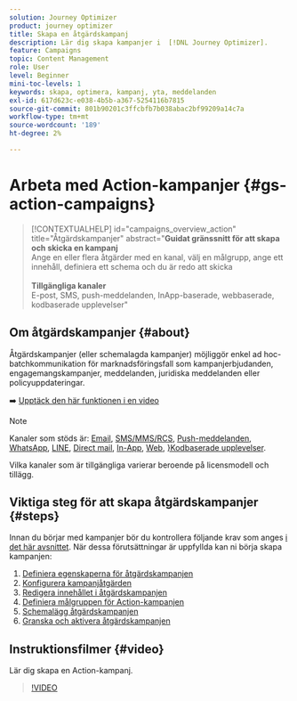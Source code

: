 ```yaml
---
solution: Journey Optimizer
product: journey optimizer
title: Skapa en åtgärdskampanj
description: Lär dig skapa kampanjer i  [!DNL Journey Optimizer].
feature: Campaigns
topic: Content Management
role: User
level: Beginner
mini-toc-levels: 1
keywords: skapa, optimera, kampanj, yta, meddelanden
exl-id: 617d623c-e038-4b5b-a367-5254116b7815
source-git-commit: 801b90201c3ffcbfb7b038abac2bf99209a14c7a
workflow-type: tm+mt
source-wordcount: '189'
ht-degree: 2%

---
```



# Arbeta med Action-kampanjer {#gs-action-campaigns}

>[!CONTEXTUALHELP]
>id="campaigns_overview_action"
>title="Åtgärdskampanjer"
>abstract="**Guidat gränssnitt för att skapa och skicka en kampanj**<br/> Ange en eller flera åtgärder med en kanal, välj en målgrupp, ange ett innehåll, definiera ett schema och du är redo att skicka <br/><br/>**Tillgängliga kanaler**<br/> E-post, SMS, push-meddelanden, InApp-baserade, webbaserade, kodbaserade upplevelser"

## Om åtgärdskampanjer {#about}

Åtgärdskampanjer (eller schemalagda kampanjer) möjliggör enkel ad hoc-batchkommunikation för marknadsföringsfall som kampanjerbjudanden, engagemangskampanjer, meddelanden, juridiska meddelanden eller policyuppdateringar.

➡️ [Upptäck den här funktionen i en video](#video)


>[!NOTE]
>
>Kanaler som stöds är: [Email](../email/get-started-email.md), [SMS/MMS/RCS](../sms/get-started-sms.md), [Push-meddelanden](../push/get-started-push.md), [WhatsApp](../whatsapp/get-started-whatsapp.md), [LINE](../line/get-started-line.md), [Direct mail](../direct-mail/get-started-direct-mail.md), [In-App](../in-app/get-started-in-app.md), [Web](../web/get-started-web.md), [}Kodbaserade upplevelser](../code-based/get-started-code-based.md).
>
>Vilka kanaler som är tillgängliga varierar beroende på licensmodell och tillägg.

## Viktiga steg för att skapa åtgärdskampanjer {#steps}

Innan du börjar med kampanjer bör du kontrollera följande krav som anges [i det här avsnittet](get-started-with-campaigns.md#permissions). När dessa förutsättningar är uppfyllda kan ni börja skapa kampanjen:

1. [Definiera egenskaperna för åtgärdskampanjen](campaign-properties.md)
1. [Konfigurera kampanjåtgärden](campaign-action.md)
1. [Redigera innehållet i åtgärdskampanjen](campaign-content.md)
1. [Definiera målgruppen för Action-kampanjen](campaign-audience.md)
1. [Schemalägg åtgärdskampanjen](campaign-schedule.md)
1. [Granska och aktivera åtgärdskampanjen](review-activate-campaign.md)

## Instruktionsfilmer {#video}

Lär dig skapa en Action-kampanj.

>[!VIDEO](https://video.tv.adobe.com/v/346680?quality=12)
